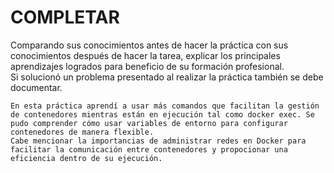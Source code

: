 # COMPLETAR  
Comparando sus conocimientos antes de hacer la práctica con sus conocimientos después de hacer la tarea, explicar los principales aprendizajes logrados para beneficio de su formación profesional.  
Si solucionó un problema presentado al realizar la práctica también se debe documentar.

```
En esta práctica aprendí a usar más comandos que facilitan la gestión de contenedores mientras están en ejecución tal como docker exec. Se pudo comprender cómo usar variables de entorno para configurar contenedores de manera flexible. 
Cabe mencionar la importancias de administrar redes en Docker para facilitar la comunicación entre contenedores y propocionar una eficiencia dentro de su ejecución.
```